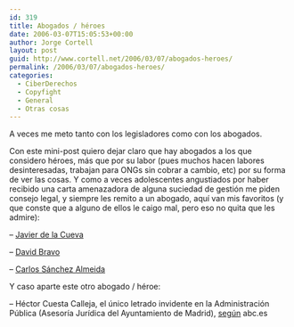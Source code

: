```yaml
---
id: 319
title: Abogados / héroes
date: 2006-03-07T15:05:53+00:00
author: Jorge Cortell
layout: post
guid: http://www.cortell.net/2006/03/07/abogados-heroes/
permalink: /2006/03/07/abogados-heroes/
categories:
  - CiberDerechos
  - Copyfight
  - General
  - Otras cosas
---
```

A veces me meto tanto con los legisladores como con los abogados.

Con este mini-post quiero dejar claro que hay abogados a los que considero héroes, más que por su labor (pues muchos hacen labores desinteresadas, trabajan para ONGs sin cobrar a cambio, etc) por su forma de ver las cosas. Y como a veces adolescentes angustiados por haber recibido una carta amenazadora de alguna suciedad de gestión me piden consejo legal, y siempre les remito a un abogado, aquí­ van mis favoritos (y que conste que a alguno de ellos le caigo mal, pero eso no quita que les admire):

&#8211; [Javier de la Cueva](http://www.derecho-internet.org/)

&#8211; [David Bravo](http://www.filmica.com/david_bravo)

&#8211; [Carlos Sánchez Almeida](http://www.tercerarepublica.com/)

Y caso aparte este otro abogado / héroe:

&#8211; Héctor Cuesta Calleja, el único letrado invidente en la Administración Pública (Asesorí­a Jurí­dica del Ayuntamiento de Madrid), [según](http://www.abc.es/abc/pg060307/prensa/noticias/Madrid/Madrid/200603/07/NAC-MAD-207.asp) abc.es
